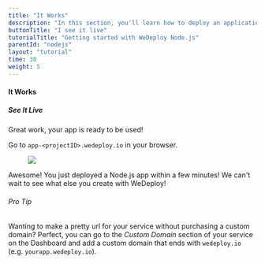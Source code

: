 ```yaml
---
title: "It Works"
description: "In this section, you'll learn how to deploy an application using WeDeploy Node.js."
buttonTitle: "I see it live"
tutorialTitle: "Getting started with WeDeploy Node.js"
parentId: "nodejs"
layout: "tutorial"
time: 30
weight: 5
---
```


#### It Works

##### See It Live

Great work, your app is ready to be used!

Go to `app-<projectID>.wedeploy.io` in your browser.

<figure>
	<img src="/images/tutorials/it-works.png">
</figure>

Awesome! You just deployed a Node.js app within a few minutes! We can't wait to see what else you create with WeDeploy!

<aside>

###### <span class="icon-16-star"></span> Pro Tip

Wanting to make a pretty url for your service without purchasing a custom domain? Perfect, you can go to the _Custom Domain_ section of your service on the Dashboard and add a custom domain that ends with `wedeploy.io` (e.g. `yourapp.wedeploy.io`).

</aside>
